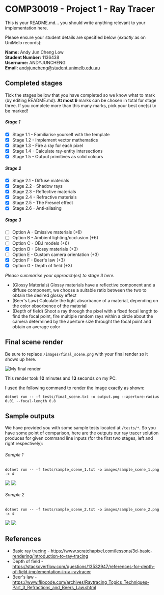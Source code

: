 # COMP30019 - Project 1 - Ray Tracer

This is your README.md... you should write anything relevant to your
implementation here.

Please ensure your student details are specified below (*exactly* as on UniMelb
records):

**Name:** Andy Jun Cheng Low \
**Student Number:** 1136438 \
**Username:** ANDYJUNCHENG \
**Email:** andyjuncheng@student.unimelb.edu.au

## Completed stages

Tick the stages bellow that you have completed so we know what to mark (by
editing README.md). **At most 9** marks can be chosen in total for stage
three. If you complete more than this many marks, pick your best one(s) to be
marked!

<!---
Tip: To tick, place an x between the square brackes [ ], like so: [x]
-->

##### Stage 1

- [x] Stage 1.1 - Familiarise yourself with the template
- [x] Stage 1.2 - Implement vector mathematics
- [x] Stage 1.3 - Fire a ray for each pixel
- [x] Stage 1.4 - Calculate ray-entity intersections
- [x] Stage 1.5 - Output primitives as solid colours

##### Stage 2

- [x] Stage 2.1 - Diffuse materials
- [x] Stage 2.2 - Shadow rays
- [x] Stage 2.3 - Reflective materials
- [x] Stage 2.4 - Refractive materials
- [x] Stage 2.5 - The Fresnel effect
- [x] Stage 2.6 - Anti-aliasing

##### Stage 3

- [ ] Option A - Emissive materials (+6)
- [ ] Option B - Ambient lighting/occlusion (+6)
- [ ] Option C - OBJ models (+6)
- [x] Option D - Glossy materials (+3)
- [ ] Option E - Custom camera orientation (+3)
- [x] Option F - Beer's law (+3)
- [x] Option G - Depth of field (+3)

*Please summarise your approach(es) to stage 3 here.*
- (Glossy Materials) Glossy materials have a reflective component and a diffuse component, we choose a suitable ratio between the two to obtain the desired glossy effect
- (Beer's Law) Calculate the light absorbance of a material, depending on the color obsorbence of the material
- (Depth of field) Shoot a ray through the pixel with a fixed focal length to find the focal point, fire multiple random rays within a circle about the camera determined by the aperture size throught the focal point and obtain an average color

## Final scene render

Be sure to replace ```/images/final_scene.png``` with your final render so it
shows up here.

![My final render](images/final_scene.png)

This render took **10** minutes and **13** seconds on my PC.

I used the following command to render the image exactly as shown:

```
dotnet run -- -f tests/final_scene.txt -o output.png --aperture-radius 0.01 --focal-length 0.8
```

## Sample outputs

We have provided you with some sample tests located at ```/tests/*```. So you
have some point of comparison, here are the outputs our ray tracer solution
produces for given command line inputs (for the first two stages, left and right
respectively):

###### Sample 1

```
dotnet run -- -f tests/sample_scene_1.txt -o images/sample_scene_1.png -x 4
```

<p float="left">
  <img src="images/sample_scene_1_s1.png" />
  <img src="images/sample_scene_1_s2.png" /> 
</p>

###### Sample 2

```
dotnet run -- -f tests/sample_scene_2.txt -o images/sample_scene_2.png -x 4
```

<p float="left">
  <img src="images/sample_scene_2_s1.png" />
  <img src="images/sample_scene_2_s2.png" /> 
</p>

## References
- Basic ray tracing - https://www.scratchapixel.com/lessons/3d-basic-rendering/introduction-to-ray-tracing
- Depth of field - https://stackoverflow.com/questions/13532947/references-for-depth-of-field-implementation-in-a-raytracer
- Beer's law - https://www.flipcode.com/archives/Raytracing_Topics_Techniques-Part_3_Refractions_and_Beers_Law.shtml


